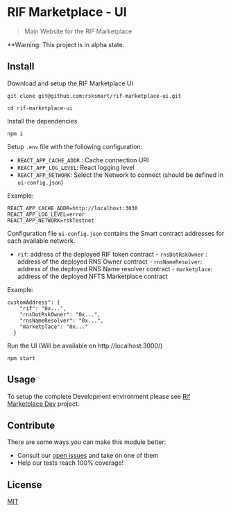 # RIF Marketplace - UI

> Main Website for the RIF Marketplace

\*\*Warning: This project is in alpha state.

## Install

Download and setup the RIF Marketplace UI
```
git clone git@github.com:rsksmart/rif-marketplace-ui.git

cd rif-marketplace-ui
```

Install the dependencies

```
npm i
```

Setup `.env` file with the following configuration:

 - `REACT_APP_CACHE_ADDR` : Cache connection URI
 - `REACT_APP_LOG_LEVEL`: React logging level
 - `REACT_APP_NETWORK`: Select the Network to connect (should be defined in `ui-config.json`) 
 
Example:

```
REACT_APP_CACHE_ADDR=http://localhost:3030   
REACT_APP_LOG_LEVEL=error
REACT_APP_NETWORK=rskTestnet
```


 Configuration file `ui-config.json` contains the Smart contract addresses for each available network. 
   -  `rif`: address of the deployed RIF token contract
    - `rnsDotRskOwner` : address of the deployed RNS Owner contract 
    - `rnsNameResolver`: address of the deployed RNS Name resolver contract
    - `marketplace`: address of the deployed NFTS Marketplace contract

Example:

```
customAddress": {
    "rif": "0x...",
    "rnsDotRskOwner": "0x...",
    "rnsNameResolver": "0x...",
    "marketplace": "0x..."
  }
```

Run the UI (Will be available on http://localhost:3000/)
```
npm start
```


## Usage

To setup the complete Development environment please see [Rif Marketplace Dev](https://github.com/rsksmart/rif-marketplace-dev#local-development-environment-for-rif-marketplace-services) project.


## Contribute

There are some ways you can make this module better:

- Consult our [open issues](https://github.com/rsksmart/rif-marketplace-ui/issues) and take on one of them
- Help our tests reach 100% coverage!

## License

[MIT](./LICENSE)
